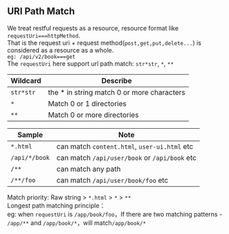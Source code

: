 ## URI Path Match    
We treat restful requests as a resource, resource format like `requestUri===httpMethod`.   
That is the request uri + request method(`post,get,put,delete...`) is considered as a resource as a whole.  
`eg: /api/v2/book===get`    
The `requestUri` here support url path match: `str*str`, `*`, `**`     

 Wildcard                   | Describe              
 ---                        | ---               
 `str*str`                    | the * in string match 0 or more characters  
 `*`                          | Match 0 or 1 directories   
 `**`                         | Match 0 or more directories    


 Sample                      | Note  
 ---                       | ---
 `*.html`                    | can match `content.html`, `user-ui.html` etc    
 `/api/*/book`               | can match `/api/user/book` or `/api/book` etc  
 `/**`                       | can match any path  
 `/**/foo`                   | can match `/api/user/book/foo` etc    
 

Match priority: Raw string > `*.html` > `*` > `**`  
Longest path matching principle：  
eg: when `requestUri` is `/app/book/foo`，If there are two matching patterns - `/app/**` and `/app/book/*`，will match`/app/book/*`  